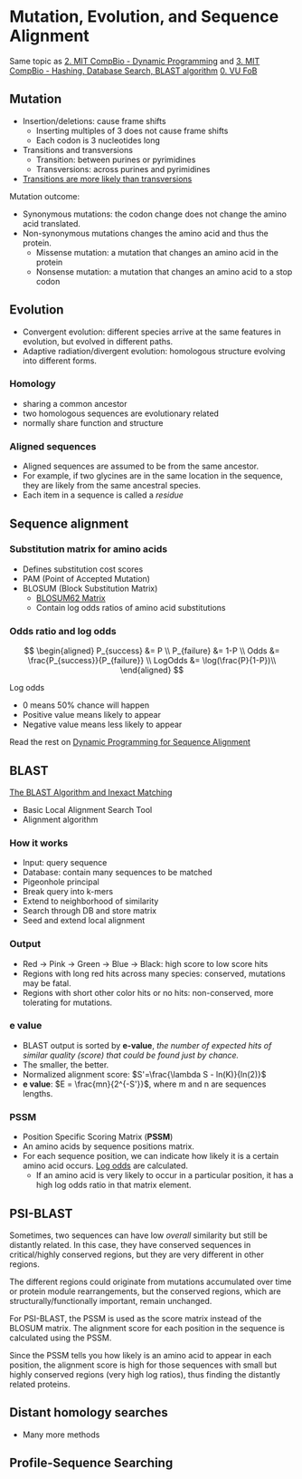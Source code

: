 # Mutation, Evolution, and Sequence Alignment

Same topic as [2. MIT CompBio - Dynamic Programming](2.%20MIT%20CompBio%20-%20Dynamic%20Programming.md) and [3. MIT CompBio - Hashing, Database Search, BLAST algorithm](3.%20MIT%20CompBio%20-%20Hashing,%20Database%20Search,%20BLAST%20algorithm.md)
[0. VU FoB](0.%20VU%20FoB.md)

## Mutation

- Insertion/deletions: cause frame shifts
	- Inserting multiples of 3 does not cause frame shifts
	- Each codon is 3 nucleotides long
- Transitions and transversions
	- Transition: between purines or pyrimidines
	- Transversions: across purines and pyrimidines
- [Transitions are more likely than transversions](2.%20MIT%20CompBio%20-%20Dynamic%20Programming.md#Formulation%203%20Sequence%20alignment)

Mutation outcome:
- Synonymous mutations: the codon change does not change the amino acid translated.
- Non-synonymous mutations changes the amino acid and thus the protein.
	- Missense mutation: a mutation that changes an amino acid in the protein
	- Nonsense mutation: a mutation that changes an amino acid to a stop codon

## Evolution

- Convergent evolution: different species arrive at the same features in evolution, but evolved in different paths.
- Adaptive radiation/divergent evolution: homologous structure evolving into different forms.

### Homology

- sharing a common ancestor
- two homologous sequences are evolutionary related
- normally share function and structure

### Aligned sequences

- Aligned sequences are assumed to be from the same ancestor.
- For example, if two glycines are in the same location in the sequence, they are likely from the same ancestral species.
- Each item in a sequence is called a _residue_

## Sequence alignment

### Substitution matrix for amino acids

- Defines substitution cost scores
- PAM (Point of Accepted Mutation)
- BLOSUM (Block Substitution Matrix)
	- [BLOSUM62 Matrix](BLOSUM62%20Matrix.md)
	- Contain log odds ratios of amino acid substitutions

### Odds ratio and log odds

$$
\begin{aligned}
P_{success} &= P \\
P_{failure} &= 1-P \\
Odds &= \frac{P_{success}}{P_{failure}} \\
LogOdds &= \log(\frac{P}{1-P})\\
\end{aligned}
$$

Log odds
- 0 means 50% chance will happen
- Positive value means likely to appear
- Negative value means less likely to appear

Read the rest on [Dynamic Programming for Sequence Alignment](2.%20MIT%20CompBio%20-%20Dynamic%20Programming.md#Dynamic%20Programming%20for%20Sequence%20Alignment)

## BLAST

[The BLAST Algorithm and Inexact Matching](3.%20MIT%20CompBio%20-%20Hashing,%20Database%20Search,%20BLAST%20algorithm.md#The%20BLAST%20Algorithm%20and%20Inexact%20Matching)

- Basic Local Alignment Search Tool
- Alignment algorithm

### How it works

- Input: query sequence
- Database: contain many sequences to be matched
- Pigeonhole principal
- Break query into k-mers
- Extend to neighborhood of similarity
- Search through DB and store matrix
- Seed and extend local alignment

### Output

- Red -> Pink -> Green -> Blue -> Black: high score to low score hits
- Regions with long red hits across many species: conserved, mutations may be fatal.
- Regions with short other color hits or no hits: non-conserved, more tolerating for mutations.

### e value

- BLAST output is sorted by **e-value**, _the number of expected hits of similar quality (score) that could be found just by chance._
- The smaller, the better.
- Normalized alignment score: $S'=\frac{\lambda S - ln(K)}{ln(2)}$
- **e value**: $E = \frac{mn}{2^{-S'}}$, where m and n are sequences lengths.

### PSSM

- Position Specific Scoring Matrix (**PSSM**)
- An amino acids by sequence positions matrix.
- For each sequence position, we can indicate how likely it is a certain amino acid occurs. [Log odds](#Odds%20ratio%20and%20log%20odds) are calculated. 
	- If an amino acid is very likely to occur in a particular position, it has a high log odds ratio in that matrix element.

## PSI-BLAST

Sometimes, two sequences can have low _overall_ similarity but still be distantly related. In this case, they have conserved sequences in critical/highly conserved regions, but they are very different in other regions.

The different regions could originate from mutations accumulated over time or protein module rearrangements, but the conserved regions, which are structurally/functionally important, remain unchanged.

For PSI-BLAST, the PSSM is used as the score matrix instead of the BLOSUM matrix. The alignment score for each position in the sequence is calculated using the PSSM. 

Since the PSSM tells you how likely is an amino acid to appear in each position, the alignment score is high for those sequences with small but highly conserved regions (very high log ratios), thus finding the distantly related proteins.

## Distant homology searches

- Many more methods

## Profile-Sequence Searching

